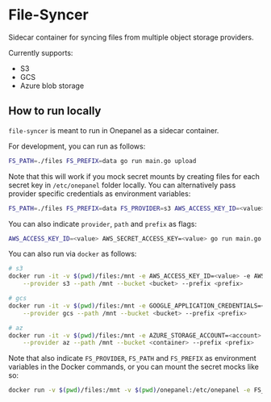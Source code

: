 # File-Syncer

Sidecar container for syncing files from multiple object storage providers. 

Currently supports:

- S3
- GCS
- Azure blob storage


## How to run locally

`file-syncer` is meant to run in Onepanel as a sidecar container. 

For development, you can run as follows:

```bash
FS_PATH=./files FS_PREFIX=data go run main.go upload
```

Note that this will work if you mock secret mounts by creating files for each secret key in `/etc/onepanel` folder locally. You can alternatively pass provider specific credentials as environment variables:

```bash
FS_PATH=./files FS_PREFIX=data FS_PROVIDER=s3 AWS_ACCESS_KEY_ID=<value> AWS_SECRET_ACCESS_KEY=<value> go run main.go upload
```

You can also indicate `provider`, `path` and `prefix` as flags:

```bash
AWS_ACCESS_KEY_ID=<value> AWS_SECRET_ACCESS_KEY=<value> go run main.go upload --provider s3 --path ./files --prefix data 
```

You can also run via `docker` as follows:

```bash
# s3
docker run -it -v $(pwd)/files:/mnt -e AWS_ACCESS_KEY_ID=<value> -e AWS_SECRET_ACCESS_KEY=<value> file-syncer:latest [upload|download] \
    --provider s3 --path /mnt --bucket <bucket> --prefix <prefix>

# gcs
docker run -it -v $(pwd)/files:/mnt -e GOOGLE_APPLICATION_CREDENTIALS=<key.json-path> file-syncer:latest [upload|download] \
    --provider gcs --path /mnt --bucket <bucket> --prefix <prefix>

# az
docker run -it -v $(pwd)/files:/mnt -e AZURE_STORAGE_ACCOUNT=<account> -e AZURE_STORAGE_KEY=<key> file-syncer:latest [upload|download] \
    --provider az --path /mnt --bucket <container> --prefix <prefix>
```

Note that also indicate `FS_PROVIDER`, `FS_PATH` and `FS_PREFIX` as environment variables in the Docker commands, or you can mount the secret mocks like so:

```bash
docker run -v $(pwd)/files:/mnt -v $(pwd)/onepanel:/etc/onepanel -e FS_PATH=/mnt -e FS_PREFIX=data filesyncer:gcs upload
```
